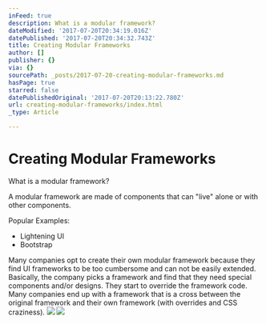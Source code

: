 ```yaml
---
inFeed: true
description: What is a modular framework?
dateModified: '2017-07-20T20:34:19.016Z'
datePublished: '2017-07-20T20:34:32.743Z'
title: Creating Modular Frameworks
author: []
publisher: {}
via: {}
sourcePath: _posts/2017-07-20-creating-modular-frameworks.md
hasPage: true
starred: false
datePublishedOriginal: '2017-07-20T20:13:22.780Z'
url: creating-modular-frameworks/index.html
_type: Article

---
```

# Creating Modular Frameworks

What is a modular framework?

A modular framework are made of components that can "live" alone or with other components. 

Popular Examples:

* Lightening UI
* Bootstrap

Many companies opt to create their own modular framework because they find UI frameworks to be too cumbersome and can not be easily extended. Basically, the company picks a framework and find that they need special components and/or designs. They start to override the framework code. Many companies end up with a framework that is a cross between the original framework and their own framework (with overrides and CSS craziness).
![](https://the-grid-user-content.s3-us-west-2.amazonaws.com/97b176a9-81ca-4306-8fb5-55a9314ff3fd.png)
![](https://the-grid-user-content.s3-us-west-2.amazonaws.com/ea276565-5b43-47c7-9e36-f1b9f40c7e1b.png)